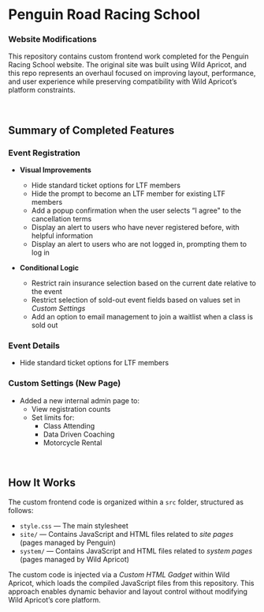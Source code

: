 # Penguin Road Racing School
### Website Modifications

This repository contains custom frontend work completed for the Penguin Racing School website. The original site was built using Wild Apricot, and this repo represents an overhaul focused on improving layout, performance, and user experience while preserving compatibility with Wild Apricot’s platform constraints.

&nbsp;
## Summary of Completed Features

### Event Registration

- **Visual Improvements**  
  - Hide standard ticket options for LTF members  
  - Hide the prompt to become an LTF member for existing LTF members  
  - Add a popup confirmation when the user selects “I agree" to the cancellation terms  
  - Display an alert to users who have never registered before, with helpful information  
  - Display an alert to users who are not logged in, prompting them to log in  

- **Conditional Logic**  
  - Restrict rain insurance selection based on the current date relative to the event  
  - Restrict selection of sold-out event fields based on values set in *Custom Settings*  
  - Add an option to email management to join a waitlist when a class is sold out  

### Event Details
- Hide standard ticket options for LTF members  

### Custom Settings (New Page)
- Added a new internal admin page to:  
  - View registration counts  
  - Set limits for:  
    - Class Attending  
    - Data Driven Coaching  
    - Motorcycle Rental  

&nbsp;
## How It Works

The custom frontend code is organized within a `src` folder, structured as follows:

- `style.css` — The main stylesheet  
- `site/` — Contains JavaScript and HTML files related to *site pages* (pages managed by Penguin)  
- `system/` — Contains JavaScript and HTML files related to *system pages* (pages managed by Wild Apricot)  

The custom code is injected via a *Custom HTML Gadget* within Wild Apricot, which loads the compiled JavaScript files from this repository. This approach enables dynamic behavior and layout control without modifying Wild Apricot’s core platform.
